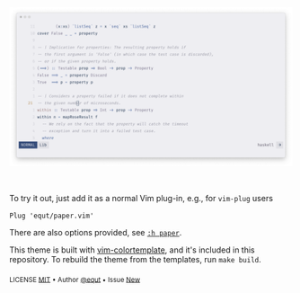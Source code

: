 <br/>
<br/>

![Paper Preview Screenshot]

[paper preview screenshot]: ./artwork/preview/light.png

<br/>

To try it out, just add it as a normal Vim plug-in, e.g., for `vim-plug` users

[vim-colortemplate]: https://github.com/lifepillar/vim-colortemplate

```vim
Plug 'equt/paper.vim'
```

There are also options provided, see [`:h paper`].

This theme is built with [vim-colortemplate], and it's included in this repository.
To rebuild the theme from the templates, run `make build`.

<sub>LICENSE [MIT] • Author [@equt] • Issue [New]</sub>

[`:h paper`]: https://github.com/equt/paper.vim/blob/master/doc/paper.txt
[mit]: ./LICENSE
[@equt]: https://github.com/equt
[read]: https://github.com/equt/paper.vim/wiki
[new]: https://github.com/equt/paper.vim/issues/new
